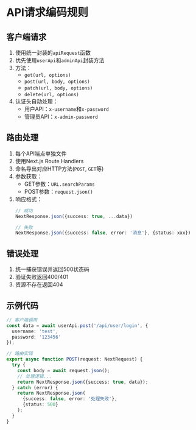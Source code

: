 # API请求编码规则

## 客户端请求
1. 使用统一封装的`apiRequest`函数
2. 优先使用`userApi`和`adminApi`封装方法
3. 方法：
   - `get(url, options)`
   - `post(url, body, options)`
   - `patch(url, body, options)`
   - `delete(url, options)`
4. 认证头自动处理：
   - 用户API：`x-username`和`x-password`
   - 管理员API：`x-admin-password`

## 路由处理
1. 每个API端点单独文件
2. 使用Next.js Route Handlers
3. 命名导出对应HTTP方法(`POST`, `GET`等)
4. 参数获取：
   - GET参数：`URL.searchParams`
   - POST参数：`request.json()`
5. 响应格式：
   ```typescript
   // 成功
   NextResponse.json({success: true, ...data})
   
   // 失败
   NextResponse.json({success: false, error: '消息'}, {status: xxx})
   ```

## 错误处理
1. 统一捕获错误并返回500状态码
2. 验证失败返回400/401
3. 资源不存在返回404

## 示例代码
```typescript
// 客户端调用
const data = await userApi.post('/api/user/login', {
  username: 'test',
  password: '123456'
});

// 路由实现
export async function POST(request: NextRequest) {
  try {
    const body = await request.json();
    // 处理逻辑...
    return NextResponse.json({success: true, data});
  } catch (error) {
    return NextResponse.json(
      {success: false, error: '处理失败'}, 
      {status: 500}
    );
  }
}